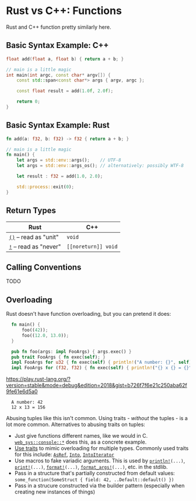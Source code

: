 # Rust vs C++: Functions

Rust and C++ function pretty similarly here.



## Basic Syntax Example: C++

```cpp
float add(float a, float b) { return a + b; }

// main is a little magic
int main(int argc, const char* argv[]) {
    const std::span<const char*> args { argv, argc };

    const float result = add(1.0f, 2.0f);

    return 0;
}
```



## Basic Syntax Example: Rust

```rust
fn add(a: f32, b: f32) -> f32 { return a + b; }

// main is a little magic
fn main() {
    let args = std::env::args();    // UTF-8
    let args = std::env::args_os(); // alternatively: possibly WTF-8

    let result : f32 = add(1.0, 2.0);

    std::process::exit(0);
}
```



## Return Types

| Rust                                                                          | C++ |
| ------------------------------------------------------------------------------| ----|
| [`()`](https://doc.rust-lang.org/std/primitive.unit.html) – read as "unit"    | `void`
| [`!`](https://doc.rust-lang.org/std/primitive.never.html) – read as "never"   | `[[noreturn]] void`



## Calling Conventions

TODO



## Overloading

Rust doesn't have function overloading, but you can pretend it does:

```rust
  fn main() {
      foo((42));
      foo((12.0, 13.0));
  }

  pub fn foo(args: impl FooArgs) { args.exec() }
  pub trait FooArgs { fn exec(self); }
  impl FooArgs for u32 { fn exec(self) { println!("A number: {}", self) } }
  impl FooArgs for (f32, f32) { fn exec(self) { println!("{} x {} = {}", self.0, self.1, self.0 * self.1) } }
```
<https://play.rust-lang.org/?version=stable&mode=debug&edition=2018&gist=b726f7f6e21c250aba62f9fe61e6d5a0>
```text
  A number: 42
  12 x 13 = 156
```

Abusing tuples like this isn't common.  Using traits - *without* the tuples - is a lot more common.  Alternatives to abusing traits on tuples:

-   Just give functions different names, like we would in C.
    [`web_sys::console::*`](https://docs.rs/web-sys/latest/web_sys/console/index.html) does this, as a concrete example.
-   [Use traits](https://medium.com/@jreem/advanced-rust-using-traits-for-argument-overloading-c6a6c8ba2e17) to mimic overloading for multiple types. Commonly used traits for this include: [`AsRef`], [`Into`], [`IntoIterator`]
-   Use macros to fake variadic arguments. This is used by <code>[println!]\(...\)</code>, <code>[print!]\(...\)</code>, <code>[format!]\(...\)</code>, <code>[format_args!]\(...\)</code>, etc. in the stdlib.
-   Pass in a structure that's partially constructed from default values:
    `some_function(SomeStruct { field: 42, ..Default::default() })`
-   Pass in a strucure constructed via the builder pattern (especially when creating new instances of things)



<!-- References -->

[`AsRef`]:          https://doc.rust-lang.org/std/convert/trait.AsRef.html
[`Into`]:           https://doc.rust-lang.org/std/convert/trait.Into.html
[`IntoIterator`]:   https://doc.rust-lang.org/std/iter/trait.IntoIterator.html

[println!]:         https://doc.rust-lang.org/std/macro.println.html
[print!]:           https://doc.rust-lang.org/std/macro.print.html
[format!]:          https://doc.rust-lang.org/std/macro.format.html
[format_args!]:     https://doc.rust-lang.org/std/macro.format_args.html
